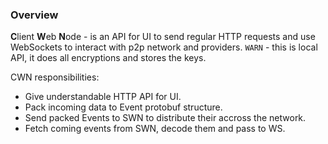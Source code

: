 ### Overview

**C**lient **W**eb **N**ode - is an API for UI to send regular HTTP requests and use WebSockets to interact with p2p network and providers.
```WARN``` - this is local API, it does all encryptions and stores the keys.

CWN responsibilities:
- Give understandable HTTP API for UI.
- Pack incoming data to Event protobuf structure.
- Send packed Events to SWN to distribute their accross the network.
- Fetch coming events from SWN, decode them and pass to WS.